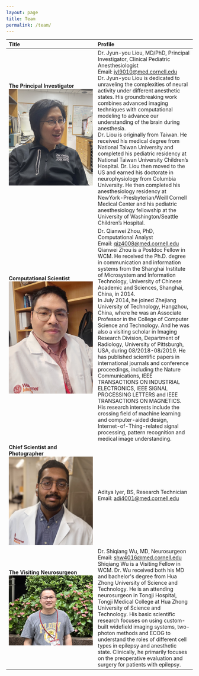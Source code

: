 ```yaml
---
layout: page
title: Team
permalink: /team/
---
```


|Title|Profile|  
|:-----------|:-------------|  
| **The Principal Investigator**  <br>  <img src="/jpgs/LJY.jpg" width="300">  <br> &nbsp;&nbsp;&nbsp;&nbsp;&nbsp;&nbsp;&nbsp;&nbsp;&nbsp;&nbsp;&nbsp;&nbsp;&nbsp;&nbsp;&nbsp;&nbsp;&nbsp;&nbsp;&nbsp;&nbsp;&nbsp;&nbsp;&nbsp;&nbsp;&nbsp;&nbsp;&nbsp;&nbsp;&nbsp;&nbsp;&nbsp;&nbsp;&nbsp;&nbsp;&nbsp;&nbsp;&nbsp;&nbsp;&nbsp;&nbsp;&nbsp;&nbsp;&nbsp;&nbsp;&nbsp;&nbsp;&nbsp;&nbsp;&nbsp;&nbsp;&nbsp;&nbsp;&nbsp;&nbsp;&nbsp;&nbsp;&nbsp;&nbsp;&nbsp;&nbsp; | Dr. Jyun-you Liou, MD/PhD, Principal Investigator, Clinical Pediatric Anesthesiologist <br> Email: jyl9010@med.cornell.edu <br> Dr. Jyun-you Liou is dedicated to unraveling the complexities of neural activity under different anesthetic states. His groundbreaking work combines advanced imaging techniques with computational modeling to advance our understanding of the brain during anesthesia. <br> Dr. Liou is originally from Taiwan. He received his medical degree from National Taiwan University and completed his pediatric residency at National Taiwan University Children’s Hospital. Dr. Liou then moved to the US and earned his doctorate in neurophysiology from Columbia University. He then completed his anesthesiology residency at NewYork-Presbyterian/Weill Cornell Medical Center and his pediatric anesthesiology fellowship at the University of Washington/Seattle Children’s Hospital.  |  
 | **Computational Scientist**  <br>  <img src="/jpgs/qiz2sf.jpg" width="300">   | Dr. Qianwei Zhou, PhD, Computational Analyst <br> Email: qiz4008@med.cornell.edu  <br> Qianwei Zhou is a Postdoc Fellow in WCM. He received the Ph.D. degree in communication and information systems from the Shanghai Institute of Microsystem and Information Technology, University of Chinese Academic and Sciences, Shanghai, China, in 2014. <br> In July 2014, he joined Zhejiang University of Technology, Hangzhou, China, where he was an Associate Professor in the College of Computer Science and Technology. And he was also a visiting scholar in Imaging Research Division, Department of Radiology, University of Pittsburgh, USA, during 08/2018-08/2019. He has published scientific papers in international journals and conference proceedings, including the Nature Communications, IEEE TRANSACTIONS ON INDUSTRIAL ELECTRONICS, IEEE SIGNAL PROCESSING LETTERS and IEEE TRANSACTIONS ON MAGNETICS. His research interests include the crossing field of machine learning and computer-aided design, Internet-of-Thing-related signal processing, pattern recognition and medical image understanding.    |  
 | **Chief Scientist and Photographer**  <br>  <img src="/jpgs/adi2.jpg" width="300">   | Aditya Iyer, BS, Research Technician <br> Email: adi4001@med.cornell.edu  |  
 | **The Visiting Neurosurgeon**  <br>  <img src="/jpgs/wsq3.jpg" width="300">   | Dr. Shiqiang Wu, MD, Neurosurgeon <br> Email: shw4016@med.cornell.edu  <br> Shiqiang Wu is a Visiting Fellow in WCM. Dr. Wu received both his MD and bachelor's degree from Hua Zhong University of Science and Technology. He is an attending neurosurgeon in Tongji Hospital, Tongji Medical College at Hua Zhong University of Science and Technology. His basic scientific research focuses on using custom-built widefield imaging systems, two-photon methods and ECOG to understand the roles of different cell types in epilepsy and anesthetic state. Clinically, he primarily focuses on the preoperative evaluation and surgery for patients with epilepsy. |  







